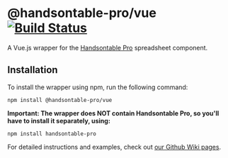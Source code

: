 # @handsontable-pro/vue [![Build Status](https://travis-ci.org/handsontable/vue-handsontable-official.png?branch=master)](https://travis-ci.org/handsontable/vue-handsontable-official)
A Vue.js wrapper for the [Handsontable Pro](https://github.com/handsontable/handsontable-pro) spreadsheet component.

## Installation

To install the wrapper using npm, run the following command:
```
npm install @handsontable-pro/vue
```

**Important: The wrapper does NOT contain Handsontable Pro, so you'll have to install it separately, using:**
```
npm install handsontable-pro
```

For detailed instructions and examples, check out [our Github Wiki pages](https://github.com/handsontable/vue-handsontable-official/wiki/Installation-guide).